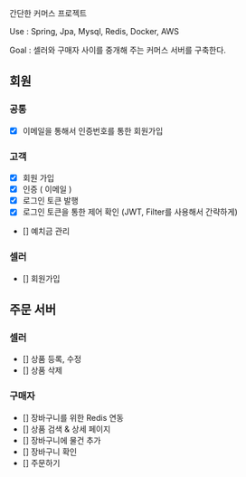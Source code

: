 간단한 커머스 프로젝트

Use : Spring, Jpa, Mysql, Redis, Docker, AWS

Goal : 셀러와 구매자 사이를 중개해 주는 커머스 서버를 구축한다.

## 회원
### 공통
- [x] 이메일을 통해서 인증번호를 통한 회원가입

### 고객
- [x] 회원 가입
- [x] 인증 ( 이메일 )
- [x] 로그인 토큰 발행
- [x] 로그인 토큰을 통한 제어 확인 (JWT, Filter를 사용해서 간략하게)
- [] 예치금 관리

### 셀러
- [] 회원가입

## 주문 서버
### 셀러
- [] 상품 등록, 수정
- [] 상품 삭제

### 구매자
- [] 장바구니를 위한 Redis 연동
- [] 상품 검색 & 상세 페이지
- [] 장바구니에 물건 추가
- [] 장바구니 확인
- [] 주문하기


